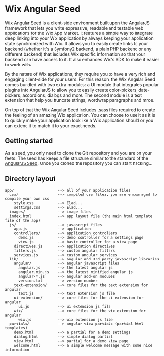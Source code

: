 Wix Angular Seed
=========

Wix Angular Seed is a client-side environment built upon the AngularJS framework that lets you write expressive, readable
and testable web applications for the Wix App Market.
It features a simple way to integrate deep linking into your Wix application by always keeping your application state synchronized with Wix.
It allows you to easily create links to your backend (whether it's a Symfony2 backend, a plain PHP backend or any different
backend) that includes Wix specific information so that your backend can have access to it.
It also enhances Wix's SDK to make it easier to work with.

By the nature of Wix applications, they require you to have a very rich and engaging client-side for your users. For this
reason, the Wix Angular Seed comes bundled with two extra modules: a UI module that integrates popular plugins into AngularJS
to allow you to easily create color-pickers, date-pickers, accordions, dialogs and more. The second module is a text extension
that help you truncate strings, wordwrap paragraphs and mroe.

On top of that the Wix Angular Seed includes .sass files required to create the feeling of an amazing Wix application.
You can choose to use it as it is to quickly make your application look like a Wix application should or you can extend it
to match it to your exact needs.

Getting started
---------

As a seed, you only need to clone the Git repository and you are on your feets. The seed has keeps a file structure similar
to the standard of the [AngularJS Seed](https://github.com/angular/angular-seed). Once you cloned the repository you can start
hacking...

Directory layout
---------

    app/                    --> all of your application files
      css/                  --> compiled css files, you are encouraged to compile your own css
        style.css           --> Elad...
        settings.css        --> Elad...
      images/               --> image files
      index.html            --> app layout file (the main html template file of the app)
      js/                   --> javascript files
        app.js              --> application
        controllers/        --> application controllers
          demo.js           --> demo controller for a settings page
          view.js           --> basic controller for a view page
        directives.js       --> application directives
        filters.js          --> custom angular filters
        services.js         --> custom angular services
      lib/                  --> angular and 3rd party javascript libraries
        angular/            --> angular javascript files
          angular.js        --> the latest angular js
          angular.min.js    --> the latest minified angular js
          angular-*.js      --> angular add-on modules
          version.txt       --> version number
        text-extension/     --> core files for the text extension for angular
          text.js           --> text extension js file
        ui-extension/       --> core files for the ui extension for angular
          ui.js             --> ui extension js file
        wix/                --> core files for the wix extension for angular
          wix.js            --> wix extension js file
      partials/             --> angular view partials (partial html templates)
        demo.html           --> a partial for a demo settings
        dialog.html         --> simple dialog partial
        view.html           --> partial for a demo view page
        welcome.html        --> a simple welcome message with some nice information
